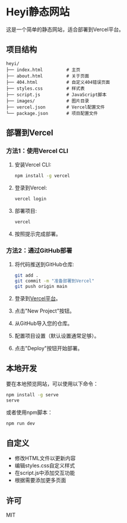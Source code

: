 # Heyi静态网站

这是一个简单的静态网站，适合部署到Vercel平台。

## 项目结构

```
heyi/
├── index.html         # 主页
├── about.html         # 关于页面
├── 404.html           # 自定义404错误页面
├── styles.css         # 样式表
├── script.js          # JavaScript脚本
├── images/            # 图片目录
├── vercel.json        # Vercel配置文件
└── package.json       # 项目配置文件
```

## 部署到Vercel

### 方法1：使用Vercel CLI

1. 安装Vercel CLI:
   ```bash
   npm install -g vercel
   ```

2. 登录到Vercel:
   ```bash
   vercel login
   ```

3. 部署项目:
   ```bash
   vercel
   ```

4. 按照提示完成部署。

### 方法2：通过GitHub部署

1. 将代码推送到GitHub仓库:
   ```bash
   git add .
   git commit -m "准备部署到Vercel"
   git push origin main
   ```

2. 登录到[Vercel平台](https://vercel.com)。

3. 点击"New Project"按钮。

4. 从GitHub导入您的仓库。

5. 配置项目设置（默认设置通常足够）。

6. 点击"Deploy"按钮开始部署。

## 本地开发

要在本地预览网站，可以使用以下命令：

```bash
npm install -g serve
serve
```

或者使用npm脚本：

```bash
npm run dev
```

## 自定义

- 修改HTML文件以更新内容
- 编辑styles.css自定义样式
- 在script.js中添加交互功能
- 根据需要添加更多页面

## 许可

MIT 